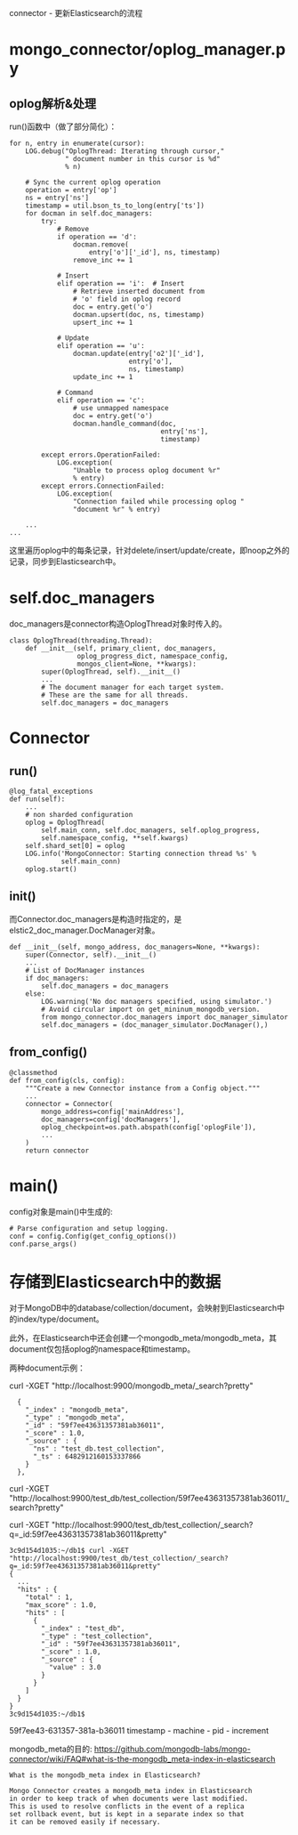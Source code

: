 connector - 更新Elasticsearch的流程

# mongo_connector/oplog_manager.py

## oplog解析&处理

run()函数中（做了部分简化）：

    for n, entry in enumerate(cursor):
        LOG.debug("OplogThread: Iterating through cursor,"
                  " document number in this cursor is %d"
                  % n)

        # Sync the current oplog operation
        operation = entry['op']
        ns = entry['ns']
        timestamp = util.bson_ts_to_long(entry['ts'])
        for docman in self.doc_managers:
            try:
                # Remove
                if operation == 'd':
                    docman.remove(
                        entry['o']['_id'], ns, timestamp)
                    remove_inc += 1

                # Insert
                elif operation == 'i':  # Insert
                    # Retrieve inserted document from
                    # 'o' field in oplog record
                    doc = entry.get('o')
                    docman.upsert(doc, ns, timestamp)
                    upsert_inc += 1

                # Update
                elif operation == 'u':
                    docman.update(entry['o2']['_id'],
                                  entry['o'],
                                  ns, timestamp)
                    update_inc += 1

                # Command
                elif operation == 'c':
                    # use unmapped namespace
                    doc = entry.get('o')
                    docman.handle_command(doc,
                                          entry['ns'],
                                          timestamp)

            except errors.OperationFailed:
                LOG.exception(
                    "Unable to process oplog document %r"
                    % entry)
            except errors.ConnectionFailed:
                LOG.exception(
                    "Connection failed while processing oplog "
                    "document %r" % entry)

        ...
    ...

这里遍历oplog中的每条记录，针对delete/insert/update/create，即noop之外的记录，同步到Elasticsearch中。

# self.doc_managers

doc_managers是connector构造OplogThread对象时传入的。

    class OplogThread(threading.Thread):
        def __init__(self, primary_client, doc_managers,
                     oplog_progress_dict, namespace_config,
                     mongos_client=None, **kwargs):
            super(OplogThread, self).__init__()
            ...
            # The document manager for each target system.
            # These are the same for all threads.
            self.doc_managers = doc_managers

# Connector

## run()

    @log_fatal_exceptions
    def run(self):
        ...
        # non sharded configuration
        oplog = OplogThread(
            self.main_conn, self.doc_managers, self.oplog_progress,
            self.namespace_config, **self.kwargs)
        self.shard_set[0] = oplog
        LOG.info('MongoConnector: Starting connection thread %s' %
                 self.main_conn)
        oplog.start()

## __init__()

而Connector.doc_managers是构造时指定的，是elstic2_doc_manager.DocManager对象。

    def __init__(self, mongo_address, doc_managers=None, **kwargs):
        super(Connector, self).__init__()
        ...
        # List of DocManager instances
        if doc_managers:
            self.doc_managers = doc_managers
        else:
            LOG.warning('No doc managers specified, using simulator.')
            # Avoid circular import on get_mininum_mongodb_version.
            from mongo_connector.doc_managers import doc_manager_simulator
            self.doc_managers = (doc_manager_simulator.DocManager(),)

## from_config()

    @classmethod
    def from_config(cls, config):
        """Create a new Connector instance from a Config object."""
        ...
        connector = Connector(
            mongo_address=config['mainAddress'],
            doc_managers=config['docManagers'],
            oplog_checkpoint=os.path.abspath(config['oplogFile']),
            ...
        )
        return connector

# main()

config对象是main()中生成的:

    # Parse configuration and setup logging.
    conf = config.Config(get_config_options())
    conf.parse_args()
    
# 存储到Elasticsearch中的数据

对于MongoDB中的database/collection/document，会映射到Elasticsearch中的index/type/document。

此外，在Elasticsearch中还会创建一个mongodb_meta/mongodb_meta，其document仅包括oplog的namespace和timestamp。

两种document示例：

curl -XGET "http://localhost:9900/mongodb_meta/_search?pretty"

      {
        "_index" : "mongodb_meta",
        "_type" : "mongodb_meta",
        "_id" : "59f7ee43631357381ab36011",
        "_score" : 1.0,
        "_source" : {
          "ns" : "test_db.test_collection",
          "_ts" : 6482912160153337866
        }
      },

curl -XGET "http://localhost:9900/test_db/test_collection/59f7ee43631357381ab36011/_search?pretty"

curl -XGET "http://localhost:9900/test_db/test_collection/_search?q=_id:59f7ee43631357381ab36011&pretty"


    3c9d154d1035:~/db1$ curl -XGET "http://localhost:9900/test_db/test_collection/_search?q=_id:59f7ee43631357381ab36011&pretty"
    {
      ...
      "hits" : {
        "total" : 1,
        "max_score" : 1.0,
        "hits" : [
          {
            "_index" : "test_db",
            "_type" : "test_collection",
            "_id" : "59f7ee43631357381ab36011",
            "_score" : 1.0,
            "_source" : {
              "value" : 3.0
            }
          }
        ]
      }
    }
    3c9d154d1035:~/db1$ 


59f7ee43-631357-381a-b36011
timestamp - machine - pid - increment



mongodb_meta的目的: https://github.com/mongodb-labs/mongo-connector/wiki/FAQ#what-is-the-mongodb_meta-index-in-elasticsearch

    What is the mongodb_meta index in Elasticsearch?

    Mongo Connector creates a mongodb_meta index in Elasticsearch 
    in order to keep track of when documents were last modified. 
    This is used to resolve conflicts in the event of a replica 
    set rollback event, but is kept in a separate index so that 
    it can be removed easily if necessary.

